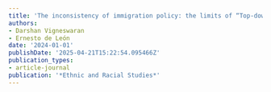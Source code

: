 ```yaml
---
title: 'The inconsistency of immigration policy: the limits of “Top-down” approaches'
authors:
- Darshan Vigneswaran
- Ernesto de León
date: '2024-01-01'
publishDate: '2025-04-21T15:22:54.095466Z'
publication_types:
- article-journal
publication: '*Ethnic and Racial Studies*'
---
```


